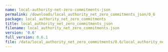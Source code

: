 ```yaml
---
name: local-authority-net-zero-commitments-json
permalink: /downloads/local_authority_net_zero_commitments_json/0_6
package: local_authority_net_zero_commitments
title: local_authority_net_zero_commitments_json
filename: local_authority_net_zero_commitments.json
version: '0.6'
full_version: 0.6.1
file: /data/local_authority_net_zero_commitments/0.6/local_authority_net_zero_commitments.json
---
```

